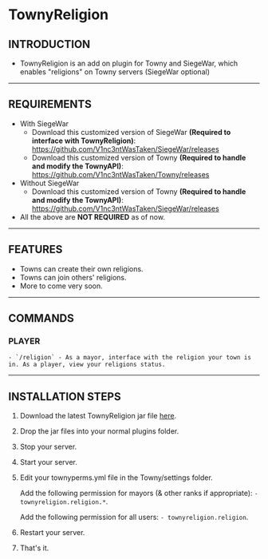 
<h1>TownyReligion</h1>

## INTRODUCTION
- TownyReligion is an add on plugin for Towny and SiegeWar, which enables "religions" on Towny servers (SiegeWar optional)

---

## REQUIREMENTS
- With SiegeWar
    - Download this customized version of SiegeWar **(Required to interface with TownyReligion)**:  https://github.com/V1nc3ntWasTaken/SiegeWar/releases
    - Download this customized version of Towny **(Required to handle and modify the TownyAPI)**:  https://github.com/V1nc3ntWasTaken/Towny/releases
- Without SiegeWar
    - Download this customized version of Towny **(Required to handle and modify the TownyAPI)**:  https://github.com/V1nc3ntWasTaken/SiegeWar/releases
- All the above are **NOT REQUIRED** as of now.

---

## FEATURES
- Towns can create their own religions.
- Towns can join others' religions.
- More to come very soon.

---

## COMMANDS

### PLAYER
    - `/religion` - As a mayor, interface with the religion your town is in. As a player, view your religions status.

---

## INSTALLATION STEPS
1. Download the latest TownyReligion jar file [here](https://github.com/V1nc3ntWasTaken/TownyReligion/releases).
2. Drop the jar files into your normal plugins folder.
3. Stop your server.
4. Start your server.
5. Edit your townyperms.yml file in the Towny/settings folder.
  
   Add the following permission for mayors (& other ranks if appropriate):
   `- townyreligion.religion.*`.
   
   Add the following permission for all users:
   `- townyreligion.religion`.
6. Restart your server.
7. That's it.
